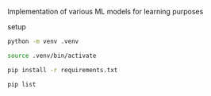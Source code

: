 Implementation of various ML models for learning purposes

setup

```bash 
python -m venv .venv

source .venv/bin/activate

pip install -r requirements.txt

pip list
```

